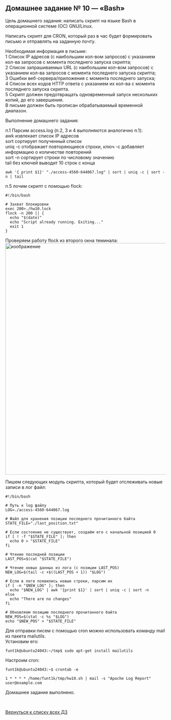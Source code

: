 ## Домашнее задание № 10 — «Bash»

Цель домашнего задания: написать скрипт на языке Bash в операционной системе (ОС) GNU/Linux.

Написать скрипт для CRON, который раз в час будет формировать письмо и отправлять на заданную почту.  

Необходимая информация в письме:  
1 Список IP адресов (с наибольшим кол-вом запросов) с указанием кол-ва запросов c момента последнего запуска скрипта;  
2 Список запрашиваемых URL (с наибольшим кол-вом запросов) с указанием кол-ва запросов c момента последнего запуска скрипта;  
3 Ошибки веб-сервера/приложения c момента последнего запуска;  
4 Список всех кодов HTTP ответа с указанием их кол-ва с момента последнего запуска скрипта.  
5 Скрипт должен предотвращать одновременный запуск нескольких копий, до его завершения.  
В письме должен быть прописан обрабатываемый временной диапазон.


Выполнение домашнего задания:

п.1 Парсим access.log (п.2, 3 и 4 выполняются аналогично п.1):  
awk извлекает список IP адресов  
sort сортирует полученный список  
uniq -c отображает повторяющиеся строки, ключ -c добавляет информацию о количестве повторений  
sort -n сортирует строки по числовому значению  
tail без ключей выводит 10 строк с конца 
```console
awk '{ print $1}' "./access-4560-644067.log" | sort | uniq -c | sort -n | tail
```

п.5 лочим скрипт с помощью flock:
```console
#!/bin/bash

# Захват блокировки
exec 200>./hw10.lock
flock -n 200 || {
  echo "$(date)"
  echo "Script already running. Exiting..."
  exit 1
}
```

Проверяем работу flock из второго окна теминала:
<img width="1366" height="728" alt="изображение" src="https://github.com/user-attachments/assets/5447c168-1c0e-4db6-8378-718d5f34c4fc" />

Пишем следующих модуль скрипта, который будет отслеживать новые записи в лог файл:
```console
#!/bin/bash

# Путь к log файлу
LOG=./access-4560-644067.log

# Файл для хранения позиции последнего прочитанного байта
STATE_FILE="./last_position.txt"

# Если состояние не существует, создаём его с начальной позицией 0
if [ ! -f "$STATE_FILE" ]; then
  echo 0 > "$STATE_FILE"
fi

# Чтение последней позиции
LAST_POS=$(cat "$STATE_FILE")

# Чтение новых данных из лога (с позиции LAST_POS)
NEW_LOG=$(tail -c +$((LAST_POS + 1)) "$LOG")

# Если в логе появились новые строки, парсим их
if [ -n "$NEW_LOG" ]; then
  echo "$NEW_LOG" | awk '{print $1}' | sort | uniq -c | sort -n
else
  echo "There are no changes"
fi

# Обновляем позицию последнего прочитанного байта
NEW_POS=$(stat -c %s "$LOG")
echo "$NEW_POS" > "$STATE_FILE"
```

Для отправки писем с помощью cron можно использовать команду mail из пакета mailutils.  
Установим его:
```console
funt1k@ubuntu24043:~/tmp$ sudo apt-get install mailutils
```

Настроим cron:
```console
funt1k@ubuntu24043:~$ crontab -e

1 * * * * /home/funt1k/tmp/hw10.sh | mail -s "Apache Log Report" user@example.com
```

Домашнее задание выполнено.

<br/>

[Вернуться к списку всех ДЗ](../README.md)
